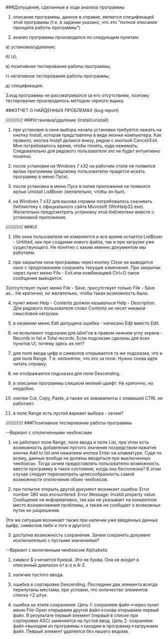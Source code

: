 ###Допущения, сделанные в ходе анализа программы

1. описание программы, данное в справке, является спецификацей этой программы (т.к. в задании указано, что это  "полное описание принципа работы программы")

2. анализ программы производился по следующим пунктам:

  а) установка/удаление;
  
  б) UI;
  
  в) позитивное тестирование работы программы;
  
  г) негативное тестирование работы программы;
  
  д) спецификация.

3.код программы не рассматривался за его отсутствием, поэтому тестирование производилось методом черного ящика.


###ОТЧЕТ О НАЙДЕННЫХ ПРОБЛЕМАХ (bug report)

///////////
###Установка/удаление (install/unistall)

1) при установке в окне выбора начала установки требуется нажать на кнопку Install, которая представлена в виде иконки компьютера. Как правило, кнопка Install делаеся внизу, рядом с кнопкой Cancel/Exit. Мне потребовалось время, чтобы понять, куда нажимать. Следовательно для рядового пользователя это не будет интуитивно понятно. 

2) после установки на Windows 7 x32 на рабочем столе не появился ярлык программы (рядовому пользователю придется искать программу в меню Пуск).

3) после установки в меню Пуск в папке приложения не появился ярлык Unistall ListBoxer (желательно, чтобы он был).

4) на Windows 7 x32 для вызова справки потребовалось скачивать библиотеку с официального сайта Microsoft (WinHelp32.exe). Желательно предусмотреть установку этой библиотеки вместе с установкой приложения.



///////////
###UI

1) title окна пользователя не изменяется и все время остается ListBoxer - Untitled, как при создании нового файла, так и при загрузке уже существующего. Не понятно с каким именно документом мы работаем.

2) при закрытии окна программы через кнопку Close не выводится окно с предложением сохранить текущие изменения. При закрытии через пункт меню File - Exit или комбинацией Ctrl+O такое сообщение выводится.

3)отсутствует пункт меню File - Save, присутствует только File - Save as... Не критично, но желательно, чтобы такая возможность была.

4) пункт меню Help - Contents должен называться Help - Description. Для рядового пользователя слово Contents не несет никакой смысловой нагрузки.

5) в названии меню Edit допущена ошибка - написано Edjt вместо Edit.

6) не вспылвают подсказки для label'ов в правом нижнем углу экрана - Records in list и Total records. Если подсказик сделаны для всех пунктов UI, почему здесь их нет?

7) для поля ввода цифр и символов открывается та же подсказка, что и для поля Range. Т.е. непонятно, что это за поле. Нужно снова идти читать справку.

8) не отображается подсказка для поля Descending. 

9) в описании программы слишком мелкий шрифт. Не критично, но неудобно.

10) кнопки Cut, Copy, Paste, а также их эквиваленты с клавишей CTRL не работают.

11) в поле Range есть пустой вариант выбора - зачем?



///////////
###Позитивное тестирование работы программы

--Вариант с отключенными чекбоксами

1) не работают поля Range, поле ввода и поле List, при этом есть возможность добавления пустого значения посредством нажатия кнопки Add to list или нажатием кнопки Enter на клавиатуре. Судя по всему, данные вообще не должны вводиться при выключенных чекбоксах. Тогда зачем предоставлять пользователю возможность ввести программу в такое состояние, когда она бесполезна? В этом случае следует пересмотреть целесообразность самой возможности отключения обоих чекбоксов.

2) при попытке открыть другой документ возникает ошибка: Error number 380 was encountered. Error Message: Invalid property value. Сообщение не информативно, так как не указывает на конкретное место возникновения проблемы, а также не сообщает о возможных путях ее разрешения.

Эта же ситуация возникает также при наличии уже введенных данных (цифр, символов либо и того и другого)

3) доступна возможность сохранения. Зачем сохранять документ исключительно с пустыми значениями?

--Вариант с включенным чекбоксом Alphabetic

1) символ $ считается буквой. Это не буква. Она не входит в описанный диапазон от a-z и A-Z.

2) наличие пустого ввода. 

3) ошибка в сортировке Descending. Последние два элемента всегда перепутаны местами, при условии, что количество элементов списка >2 штук.

4) ошибка на этапе сохранения. Цепь 1: сохраняем файл->через пункт меню File-Open открываем другой файл->снова открываем первый файл. В результате первый элемент (первый в списке при сортировке ASC) заменяется на пустой ввод.
Цепь 2: сохраняем файл->выходим из программы->заходим в программу->загружаем файл. Певрый элемент удаляется без нашего ведома.




